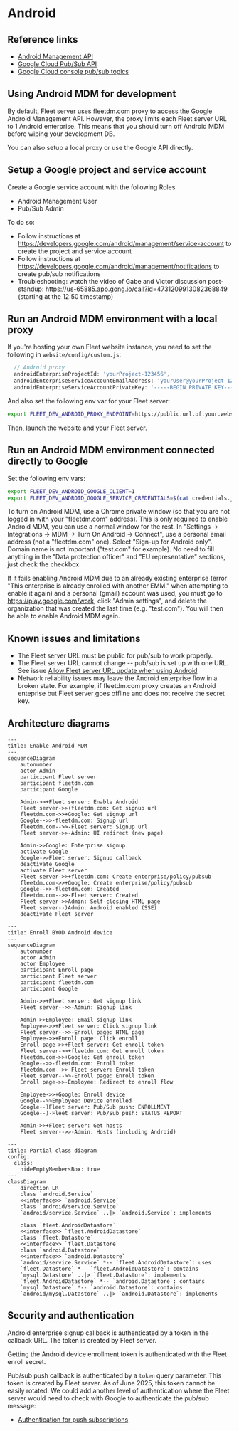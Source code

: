 # Android

## Reference links
- [Android Management API](https://developers.google.com/android/management/reference/rest)
- [Google Cloud Pub/Sub API](https://cloud.google.com/pubsub/docs/reference/rest)
- [Google Cloud console pub/sub topics](https://console.cloud.google.com/cloudpubsub/topic/list)

## Using Android MDM for development

By default, Fleet server uses fleetdm.com proxy to access the Google Android Management API. However, the proxy limits each Fleet server URL to 1 Android enterprise. This means that you should turn off Android MDM before wiping your development DB.

You can also setup a local proxy or use the Google API directly.

## Setup a Google project and service account

Create a Google service account with the following Roles
- Android Management User
- Pub/Sub Admin

To do so:
* Follow instructions at https://developers.google.com/android/management/service-account to create the project and service account
* Follow instructions at https://developers.google.com/android/management/notifications to create pub/sub notifications
* Troubleshooting: watch the video of Gabe and Victor discussion post-standup: https://us-65885.app.gong.io/call?id=4731209913082368849 (starting at the 12:50 timestamp)

## Run an Android MDM environment with a local proxy

If you're hosting your own Fleet website instance, you need to set the following in `website/config/custom.js`:

```javascript
  // Android proxy
  androidEnterpriseProjectId: 'yourProject-123456',
  androidEnterpriseServiceAccountEmailAddress: 'yourUser@yourProject-123456.iam.gserviceaccount.com',
  androidEnterpriseServiceAccountPrivateKey: '-----BEGIN PRIVATE KEY-----\nDATA\n-----END PRIVATE KEY-----\n',
```

And also set the following env var for your Fleet server:

```bash
export FLEET_DEV_ANDROID_PROXY_ENDPOINT=https://public.url.of.your.website/api/endpoint/
```

Then, launch the website and your Fleet server.

## Run an Android MDM environment connected directly to Google

Set the following env vars:

```bash
export FLEET_DEV_ANDROID_GOOGLE_CLIENT=1
export FLEET_DEV_ANDROID_GOOGLE_SERVICE_CREDENTIALS=$(cat credentials.json)
```

To turn on Android MDM, use a Chrome private window (so that you are not logged in with your "fleetdm.com" address). This is only required to enable Android MDM, you can use a normal window for the rest. In "Settings -> Integrations -> MDM -> Turn On Android -> Connect", use a personal email address (not a "fleetdm.com" one). Select "Sign-up for Android only". Domain name is not important ("test.com" for example). No need to fill anything in the "Data protection officer" and "EU representative" sections, just check the checkbox.

If it fails enabling Android MDM due to an already existing enterprise (error "This enterprise is already enrolled with another EMM." when attempting to enable it again) and a personal (gmail) account was used, you must go to https://play.google.com/work, click "Admin settings", and delete the organization that was created the last time (e.g. "test.com"). You will then be able to enable Android MDM again.

## Known issues and limitations
- The Fleet server URL must be public for pub/sub to work properly.
- The Fleet server URL cannot change -- pub/sub is set up with one URL. See issue [Allow Fleet server URL update when using Android](https://github.com/fleetdm/fleet/issues/29878)
- Network reliability issues may leave the Android enterprise flow in a broken state. For example, if fleetdm.com proxy creates an Android enteprise but Fleet server goes offline and does not receive the secret key.

## Architecture diagrams

```mermaid
---
title: Enable Android MDM
---
sequenceDiagram
    autonumber
    actor Admin
    participant Fleet server
    participant fleetdm.com
    participant Google

    Admin->>+Fleet server: Enable Android
    Fleet server->>+fleetdm.com: Get signup url
    fleetdm.com->>+Google: Get signup url
    Google-->>-fleetdm.com: Signup url
    fleetdm.com-->>-Fleet server: Signup url
    Fleet server->>-Admin: UI redirect (new page)

    Admin->>Google: Enterprise signup
    activate Google
    Google->>Fleet server: Signup callback
    deactivate Google
    activate Fleet server
    Fleet server->>+fleetdm.com: Create enterprise/policy/pubsub
    fleetdm.com->>+Google: Create enterprise/policy/pubsub
    Google-->>-fleetdm.com: Created
    fleetdm.com-->>-Fleet server: Created
    Fleet server->>Admin: Self-closing HTML page
    Fleet server--)Admin: Android enabled (SSE)
    deactivate Fleet server
```

```mermaid
---
title: Enroll BYOD Android device
---
sequenceDiagram
    autonumber
    actor Admin
    actor Employee
    participant Enroll page
    participant Fleet server
    participant fleetdm.com
    participant Google

    Admin->>+Fleet server: Get signup link
    Fleet server-->>-Admin: Signup link

    Admin->>Employee: Email signup link
    Employee->>+Fleet server: Click signup link
    Fleet server-->>-Enroll page: HTML page
    Employee->>+Enroll page: Click enroll
    Enroll page->>+Fleet server: Get enroll token
    Fleet server->>+fleetdm.com: Get enroll token
    fleetdm.com->>+Google: Get enroll token
    Google-->>-fleetdm.com: Enroll token
    fleetdm.com-->>-Fleet server: Enroll token
    Fleet server-->>-Enroll page: Enroll token
    Enroll page->>-Employee: Redirect to enroll flow

    Employee->>+Google: Enroll device
    Google-->>Employee: Device enrolled
    Google--)Fleet server: Pub/Sub push: ENROLLMENT
    Google--)-Fleet server: Pub/Sub push: STATUS_REPORT

    Admin->>+Fleet server: Get hosts
    Fleet server-->>-Admin: Hosts (including Android)
```

```mermaid
---
title: Partial class diagram
config:
  class:
    hideEmptyMembersBox: true
---
classDiagram
    direction LR
    class `android.Service`
    <<interface>> `android.Service`
    class `android/service.Service`
    `android/service.Service` ..|> `android.Service`: implements

    class `fleet.AndroidDatastore`
    <<interface>> `fleet.AndroidDatastore`
    class `fleet.Datastore`
    <<interface>> `fleet.Datastore`
    class `android.Datastore`
    <<interface>> `android.Datastore`
    `android/service.Service` *-- `fleet.AndroidDatastore`: uses
    `fleet.Datastore` *-- `fleet.AndroidDatastore`: contains
    `mysql.Datastore` ..|> `fleet.Datastore`: implements
    `fleet.AndroidDatastore` *-- `android.Datastore`: contains
    `mysql.Datastore` *-- `android.Datastore`: contains
    `android/mysql.Datastore` ..|> `android.Datastore`: implements
```

## Security and authentication

Android enterprise signup callback is authenticated by a token in the callback URL. The token is created by Fleet server.

Getting the Android device enrollment token is authenticated with the Fleet enroll secret.

Pub/sub push callback is authenticated by a `token` query parameter. This token is created by Fleet server. As of June 2025, this token cannot be easily rotated. We could add another level of authentication where the Fleet server would need to check with Google to authenticate the pub/sub message:
- [Authentication for push subscriptions](https://cloud.google.com/pubsub/docs/authenticate-push-subscriptions)
